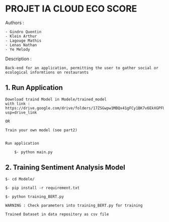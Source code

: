 # PROJET IA CLOUD ECO SCORE

Authors :

    - Gindro Quentin
    - Klein Arthur
    - Lagouge Mathis
    - Lenas Nathan
    - Ye Melody

Description :

    Back-end for an application, permitting the user to gather social or ecological informtions on restaurants



## 1. Run Application

    Download traind Model in Modele/trained_model
    with link : https://drive.google.com/drive/folders/17ZSGwpw1MBQx41gFCy1BK7v6EkXGPFUm?usp=drive_link

    OR

    Train your own model (see part2)
    

    Run application

        $- python main.py


## 2. Training Sentiment Analysis Model

    $- cd Modele/

    $- pip install -r requirement.txt

    $- python training_BERT.py

    WARNING : Check parameters into training_BERT.py for training

    Trained Dataset in data repository as csv file
